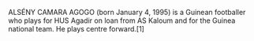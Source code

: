 ALSÉNY CAMARA AGOGO (born January 4, 1995) is a Guinean footballer who plays for HUS Agadir on loan from AS Kaloum and for the Guinea national team. He plays centre forward.[1]
